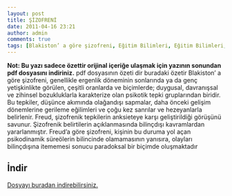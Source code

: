 ```yaml
---
layout: post
title: ŞİZOFRENİ
date: 2011-04-16 23:21
author: admin
comments: true
tags: [Blakiston’ a göre şizofreni, Eğitim Bilimleri, Eğitim Bilimleri, Katatonik Şizofreni]
---
```

<strong>Not: Bu yazı sadece özettir orijinal içeriğe ulaşmak için yazının sonundan pdf dosyasını indiriniz.</strong>
pdf dosyasının özeti dir buradaki özetir
Blakiston’ a göre şizofreni, genellikle ergenlik döneminin sonlarında ya da genç yetişkinlikte görülen, çeşitli oranlarda ve biçimlerde; duygusal, davranışsal ve zihinsel bozukluklarla karakterize olan psikotik tepki gruplarından biridir. Bu tepkiler, düşünce akımında olağandışı sapmalar, daha önceki gelişim dönemlerine gerileme eğilimleri ve çoğu kez sanrılar ve hezeyanlarla belirlenir.
Freud, şizofrenik tepkilerin anksieteye karşı geliştirildiği görüşünü savunur. Şizofrenik belirtilerin açıklanmasında bilinçdışı kavramlardan yararlanmıştır. Freud’a göre şizofreni, kişinin bu duruma yol açan psikodinamik süreölerin bilincinde olamamasının yanısıra, olayları bilinçdışına itememesi sonucu paradoksal bir biçimde oluşmaktadır
<h2><strong>İndir </strong></h2>
<a href="http://www.egitimvaktim.com/dosyalar/2011/04/sizofreni.pdf" target="_blank">Dosyayı buradan indirebilirsiniz.</a>

